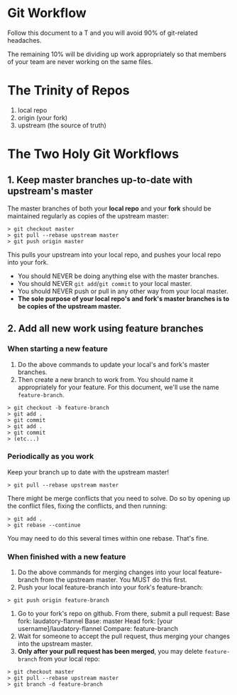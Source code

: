 # Git Workflow
Follow this document to a T and you will avoid 90% of git-related headaches.

The remaining 10% will be dividing up work appropriately so that members of your team are never working on the same files.

# The Trinity of Repos

1. local repo
1. origin (your fork)
1. upstream (the source of truth)

# The Two Holy Git Workflows

## 1. Keep master branches up-to-date with upstream's master
  The master branches of both your **local repo** and your **fork** should be maintained regularly as copies of the upstream master:
  ```
  > git checkout master
  > git pull --rebase upstream master
  > git push origin master
  ```
  This pulls your upstream into your local repo, and pushes your local repo into your fork.
  
  - You should NEVER be doing anything else with the master branches.
  - You should NEVER ```git add```/```git commit``` to your local master.
  - You should NEVER push or pull in any other way from your local master.
  - **The sole purpose of your local repo's and fork's master branches is to be copies of the upstream master.**

## 2. Add all new work using feature branches

### When starting a new feature
  1. Do the above commands to update your local's and fork's master branches.
  1. Then create a new branch to work from. You should name it appropriately for your feature. For this document, we'll use the name ```feature-branch```.
  ```
  > git checkout -b feature-branch
  > git add .
  > git commit
  > git add .
  > git commit
  > (etc...)
  ```
### Periodically as you work
  Keep your branch up to date with the upstream master!
  ```
  > git pull --rebase upstream master
  ```
  There might be merge conflicts that you need to solve. Do so by opening up the conflict files, fixing the conflicts, and then running:
  ```
  > git add .
  > git rebase --continue
  ```
  You may need to do this several times within one rebase. That's fine.

### When finished with a new feature
  1. Do the above commands for merging changes into your local feature-branch from the upstream master. You MUST do this first.
  1. Push your local feature-branch into your fork's feature-branch:
  ```
  > git push origin feature-branch
  ```
  1. Go to your fork's repo on github. From there, submit a pull request:
    Base fork: laudatory-flannel
    Base: master
    Head fork: [your username]/laudatory-flannel
    Compare: feature-branch
  1. Wait for someone to accept the pull request, thus merging your changes into the upstream master.
  1. **Only after your pull request has been merged**, you may delete ```feature-branch``` from your local repo:
  ```
  > git checkout master
  > git pull --rebase upstream master
  > git branch -d feature-branch
  ```